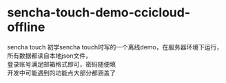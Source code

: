 # sencha-touch-demo-ccicloud-offline
sencha touch 
初学sencha touch时写的一个离线demo，在服务器环境下运行，所有数据都读自本地json文件，<br>
登录账号满足邮箱格式即可，密码随便填<br>
开发中可能遇到的功能点大部分都涵盖了
